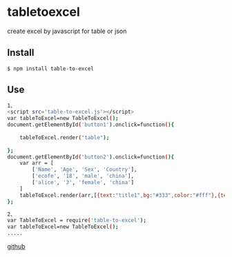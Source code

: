 # tabletoexcel
create excel by javascript for table or json



## Install

    $ npm install table-to-excel

## Use
```bash
1、
<script src='table-to-excel.js'></script>
var tableToExcel=new TableToExcel();
document.getElementById('button1').onclick=function(){
	
	tableToExcel.render("table");
	
};
document.getElementById('button2').onclick=function(){
	var arr = [
		['Name', 'Age', 'Sex', 'Country'],
		['ecofe', '18', 'male', 'china'],
		['alice', '3', 'female', 'china']
	]
	tableToExcel.render(arr,[{text:"title1",bg:"#333",color:"#fff"},{text:"title2",bg:"#ddd",color:"#333"}]);
};

2、
var TableToExcel = require('table-to-excel');
var tableToExcel=new TableToExcel();
.....

```




[github](https://github.com/ecofe/tabletoexcel)
